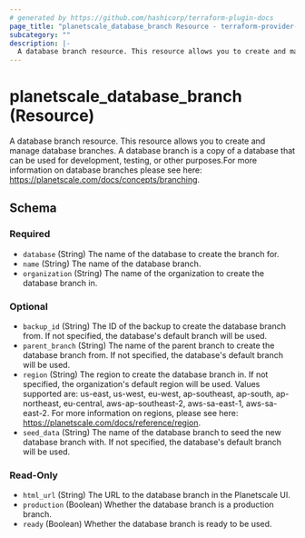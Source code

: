 ```yaml
---
# generated by https://github.com/hashicorp/terraform-plugin-docs
page_title: "planetscale_database_branch Resource - terraform-provider-planetscale"
subcategory: ""
description: |-
  A database branch resource. This resource allows you to create and manage database branches. A database branch is a copy of a database that can be used for development, testing, or other purposes.For more information on database branches please see here: https://planetscale.com/docs/concepts/branching.
---
```


# planetscale_database_branch (Resource)

A database branch resource. This resource allows you to create and manage database branches. A database branch is a copy of a database that can be used for development, testing, or other purposes.For more information on database branches please see here: https://planetscale.com/docs/concepts/branching.



<!-- schema generated by tfplugindocs -->
## Schema

### Required

- `database` (String) The name of the database to create the branch for.
- `name` (String) The name of the database branch.
- `organization` (String) The name of the organization to create the database branch in.

### Optional

- `backup_id` (String) The ID of the backup to create the database branch from. If not specified, the database's default branch will be used.
- `parent_branch` (String) The name of the parent branch to create the database branch from. If not specified, the database's default branch will be used.
- `region` (String) The region to create the database branch in. If not specified, the organization's default region will be used. Values supported are: us-east, us-west, eu-west, ap-southeast, ap-south, ap-northeast, eu-central, aws-ap-southeast-2, aws-sa-east-1, aws-sa-east-2. For more information on regions, please see here: https://planetscale.com/docs/reference/region.
- `seed_data` (String) The name of the database branch to seed the new database branch with. If not specified, the database's default branch will be used.

### Read-Only

- `html_url` (String) The URL to the database branch in the Planetscale UI.
- `production` (Boolean) Whether the database branch is a production branch.
- `ready` (Boolean) Whether the database branch is ready to be used.


